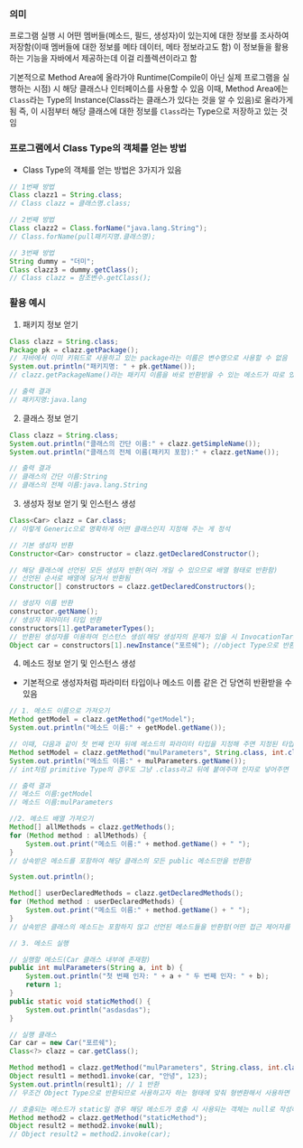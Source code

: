 ### 의미
프로그램 실행 시 어떤 멤버들(메소드, 필드, 생성자)이 있는지에 대한 정보를 조사하여 저장함(이때 멤버들에 대한 정보를 메타 데이터, 메타 정보라고도 함) 
이 정보들을 활용하는 기능을 자바에서 제공하는데 이걸 리플렉션이라고 함

기본적으로 Method Area에 올라가야 Runtime(Compile이 아닌 실제 프로그램을 실행하는 시점) 시 해당 클래스나 인터페이스를 사용할 수 있음
이때, Method Area에는 `Class`라는 Type의 Instance(Class라는 클래스가 있다는 것을 알 수 있음)로 올라가게 됨 즉, 이 시점부터 해당 클래스에 대한 정보를 `Class`라는 Type으로 저장하고 있는 것임
### 프로그램에서 Class Type의 객체를 얻는 방법
- Class Type의 객체를 얻는 방법은 3가지가 있음
```java
// 1번째 방법
Class clazz1 = String.class;
// Class clazz = 클래스명.class;

// 2번째 방법
Class clazz2 = Class.forName("java.lang.String"); 
// Class.forName(pull패키지명.클래스명);

// 3번째 방법
String dummy = "더미";
Class clazz3 = dummy.getClass();
// Class clazz = 참조변수.getClass(); 
```
### 활용 예시
1. 패키지 정보 얻기
```java
Class clazz = String.class;
Package pk = clazz.getPackage(); 
// 자바에서 이미 키워드로 사용하고 있는 package라는 이름은 변수명으로 사용할 수 없음
System.out.println("패키지명: " + pk.getName());
// clazz.getPackageName()라는 패키지 이름을 바로 반환받을 수 있는 메소드가 따로 있긴 함

// 출력 결과
// 패키지명:java.lang
```
2. 클래스 정보 얻기
```java
Class clazz = String.class;
System.out.println("클래스의 간단 이름:" + clazz.getSimpleName());
System.out.println("클래스의 전체 이름(패키지 포함):" + clazz.getName());

// 출력 결과
// 클래스의 간단 이름:String
// 클래스의 전체 이름:java.lang.String
```
3. 생성자 정보 얻기 및 인스턴스 생성
```java
Class<Car> clazz = Car.class; 
// 이렇게 Generic으로 명확하게 어떤 클래스인지 지정해 주는 게 정석

// 기본 생성자 반환
Constructor<Car> constructor = clazz.getDeclaredConstructor();

// 해당 클래스에 선언된 모든 생성자 반환(여러 개일 수 있으므로 배열 형태로 반환함)
// 선언된 순서로 배열에 담겨서 반환됨
Constructor[] constructors = clazz.getDeclaredConstructors();

// 생성자 이름 반환
constructor.getName();
// 생성자 파라미터 타입 반환
constructors[1].getParameterTypes();
// 반환된 생성자를 이용하여 인스턴스 생성(해당 생성자의 문제가 있을 시 InvocationTargetException)
Object car = constructors[1].newInstance("포르쉐"); //object Type으로 반환함
```
4. 메소드 정보 얻기 및 인스턴스 생성
- 기본적으로 생성자처럼 파라미터 타입이나 메소드 이름 같은 건 당연히 반환받을 수 있음
```java
// 1. 메소드 이름으로 가져오기
Method getModel = clazz.getMethod("getModel");
System.out.println("메소드 이름:" + getModel.getName());

// 이때, 다음과 같이 첫 번째 인자 뒤에 메소드의 파라미터 타입을 지정해 주면 지정된 타입의 파라미터들을 가진 메소드들 반환함
Method setModel = clazz.getMethod("mulParameters", String.class, int.class);
System.out.println("메소드 이름:" + mulParameters.getName());
// int처럼 primitive Type의 경우도 그냥 .class라고 뒤에 붙여주며 인자로 넣어주면 잘 동작함

// 출력 결과
// 메소드 이름:getModel
// 메소드 이름:mulParameters
```
```java
//2. 메소드 배열 가져오기
Method[] allMethods = clazz.getMethods();
for (Method method : allMethods) {
	System.out.print("메소드 이름:" + method.getName() + " ");
}
// 상속받은 메소드를 포함하여 해당 클래스의 모든 public 메소드만을 반환함

System.out.println();

Method[] userDeclaredMethods = clazz.getDeclaredMethods();
for (Method method : userDeclaredMethods) {
	System.out.print("메소드 이름:" + method.getName() + " ");
}
// 상속받은 클래스의 메소드는 포함하지 않고 선언된 메소드들을 반환함(어떤 접근 제어자를 가진 메소드든 상관없이 다 반환)
```
```java
// 3. 메소드 실행

// 실행할 메소드(Car 클래스 내부에 존재함)
public int mulParameters(String a, int b) {
	System.out.println("첫 번째 인자: " + a + " 두 번째 인자: " + b);
	return 1;
}
public static void staticMethod() {
	System.out.println("asdasdas");
}

// 실행 클래스
Car car = new Car("포르쉐");
Class<?> clazz = car.getClass();

Method method1 = clazz.getMethod("mulParameters", String.class, int.class);
Object result1 = method1.invoke(car, "안녕", 123);
System.out.println(result1); // 1 반환
// 무조건 Object Type으로 반환되므로 사용하고자 하는 형태에 맞춰 형변환해서 사용하면 됨

// 호출되는 메소드가 static일 경우 해당 메소드가 호출 시 사용되는 객체는 null로 작성해도 됨
Method method2 = clazz.getMethod("staticMethod");
Object result2 = method2.invoke(null);
// Object result2 = method2.invoke(car);
```